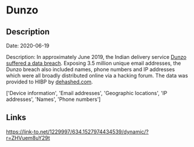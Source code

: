 # Dunzo

## Description

Date: 2020-06-19

Description:
In approximately June 2019, the Indian delivery service <a href="https://www.thenewsminute.com/article/dunzo-suffers-data-breach-launches-internal-investigation-128415" target="_blank" rel="noopener">Dunzo suffered a data breach</a>. Exposing 3.5 million unique email addresses, the Dunzo breach also included names, phone numbers and IP addresses which were all broadly distributed online via a hacking forum. The data was provided to HIBP by <a href="https://dehashed.com/" target="_blank" rel="noopener">dehashed.com</a>.


['Device information', 'Email addresses', 'Geographic locations', 'IP addresses', 'Names', 'Phone numbers']

## Links

https://link-to.net/1229997/634.1527974434539/dynamic/?r=ZHVuem8uY29t